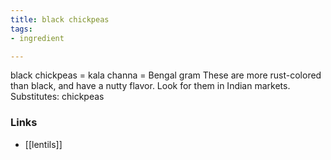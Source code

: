 ```yaml
---
title: black chickpeas
tags:
- ingredient

---
```

black chickpeas = kala channa = Bengal gram These are more rust-colored than black, and have a nutty flavor. Look for them in Indian markets. Substitutes: chickpeas

### Links

* [[lentils]]
